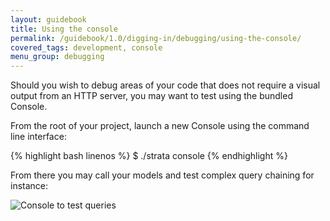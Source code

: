 ```yaml
---
layout: guidebook
title: Using the console
permalink: /guidebook/1.0/digging-in/debugging/using-the-console/
covered_tags: development, console
menu_group: debugging
---
```


Should you wish to debug areas of your code that does not require a visual output from an HTTP server, you may want to test using the bundled Console.

From the root of your project, launch a new Console using the command line interface:

{% highlight bash linenos %}
$ ./strata console
{% endhighlight %}

From there you may call your models and test complex query chaining for instance:

![Console to test queries](/images/console-sample.png)
